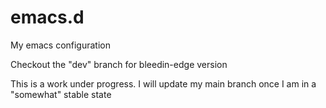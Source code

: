 # emacs.d
My emacs configuration

Checkout the "dev" branch for bleedin-edge version 

This is a work under progress. I will update my main branch once I am in a "somewhat" stable state
